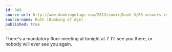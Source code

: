 ```yaml
---
id: 349
source-url: http://www.dumbingofage.com/2013/comic/book-3/03-answers-in-hennessy/rapture-ready/
source-name: Ruth (Dumbing of Age)
published: true
---
```

There's a mandatory floor meeting at tonight at 7. I'll see you there, or nobody will ever see you again.
